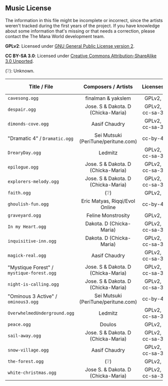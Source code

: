## Music License

The information in this file might be incomplete or incorrect,
since the artists weren't tracked during the first years of the project.
If you have knowledge about some information that's missing or that
needs a correction, please contact the The Mana World development team.

**GPLv2**: Licensed under [GNU General Public License version 2](
http://www.gnu.org/licenses/gpl-2.0.html).

**CC BY-SA 3.0**: Licensed under [Creative Commons Attribution-ShareAlike 3.0 Unported](
http://creativecommons.org/licenses/by-sa/3.0/).

(:grey_question:): Unknown.


 Title / File | Composers / Artists | Licenses | Date Created
 ------------ |:-------------------:|:-------:|:-----------:
`cavesong.ogg`                             | finalman & yakslem                        | GPLv2,                   | (:grey_question:)
`despair.ogg`                              | Jose. S & Dakota. D (Chicka-Maria)        | GPLv2, cc-sa-3           | (:grey_question:)
`dimonds-cove.ogg`                         | Aasif Chaudry                             | GPLv2, cc-sa-3           | 2008
"Dramatic 4" / `Dramatic.ogg`              | Sei Mutsuki (PeriTune/peritune.com)       | cc-by-4                  | 2019
`DrearyDay.ogg`                            | Ledmitz                                   | GPLv2, cc-sa-3           | 2018
`epilogue.ogg`                             | Jose. S & Dakota. D (Chicka-Maria)        | GPLv2, cc-sa-3           | 2020
`explorers-melody.ogg`                     | Jose. S & Dakota. D (Chicka-Maria)        | GPLv2, cc-sa-3           | (:grey_question:)
`faith.ogg`                                | (:grey_question:)                         | GPLv2,                   | (:grey_question:)
`ghoulish-fun.ogg`                         | Eric Matyas, Riqqi/Evol Online            | cc-by-4                  | 2019
`graveyard.ogg`                            | Feline Monstrosity                        | GPLv2,                   | (:grey_question:)
`In my Heart.ogg`                          | Dakota. D (Chicka-Maria)                  | GPLv2, cc-sa-3           | 2006
`inquisitive-inn.ogg`                      | Dakota. D (Chicka-Maria)                  | GPLv2, cc-sa-3           | (:grey_question:)
`magick-real.ogg`                          | Aasif Chaudry                             | GPLv2, cc-sa-3           | 2003
"Mystique Forest" / `mystique-forest.ogg`  | Jose. S & Dakota. D (Chicka-Maria)        | GPLv2, cc-sa-3           | 2013
`night-is-calling.ogg`                     | Jose. S & Dakota. D (Chicka-Maria)        | GPLv2, cc-sa-3           | (:grey_question:)
"Ominous 3 Active" / `ominous3.ogg`        | Sei Mutsuki (PeriTune/peritune.com)       | cc-by-4                  | (:grey_question:)
`OverwhelmedUnderground.ogg`               | Ledmitz                                   | GPLv2, cc-sa-3           | 2018
`peace.ogg`                                | Doulos                                    | GPLv2,                   | 2004
`sail-away.ogg`                            | Jose. S & Dakota. D (Chicka-Maria)        | GPLv2, cc-sa-3           | 2014-04-23
`snow-village.ogg`                         | Aasif Chaudry                             | GPLv2, cc-sa-3           | 2008
`the-forest.ogg`                           | (:grey_question:)                         | GPLv2,                   | (:grey_question:)
`white-christmas.ogg`                      | Jose S. & Dakota. D (Chicka-Maria)        | GPLv2, cc-sa-3           | (:grey_question:)
